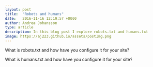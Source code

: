 ```yaml
---
layout: post
title:  "Robots and humans"
date:   2016-11-16 12:19:57 +0000
author: Andrea Johansson
type: article
description: In this blog post I explore robots.txt and humans.txt
image: https://aj223.github.io/assets/postImg.png
---
```


What is robots.txt and how have you configure it for your site?

What is humans.txt and how have you configure it for your site?
